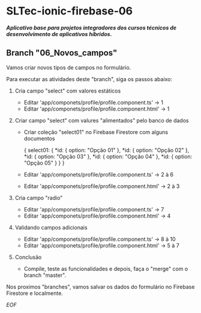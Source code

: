 # SLTec-ionic-firebase-06

__*Aplicativo base para projetos integradores dos cursos técnicos de desenvolvimento de aplicativos híbridos.*__

## Branch "06_Novos_campos"

Vamos criar novos tipos de campos no formulário.

Para executar as atividades deste "branch", siga os passos abaixo:

1) Cria campo "select" com valores estáticos

    - Editar 'app/componets/profile/profile.component.ts' &rarr; 1 
    - Editar 'app/componets/profile/profile.component.html' &rarr; 1 

2) Criar campo "select" com valures "alimentados" pelo banco de dados

    - Criar coleção "select01" no Firebase Firestore com alguns documentos

        {
            select01: {
                *id: { option: "Opção 01" },
                *id: { option: "Opção 02" },
                *id: { option: "Opção 03" },
                *id: { option: "Opção 04" },
                *id: { option: "Opção 05" }
            }
        }

    - Editar 'app/componets/profile/profile.component.ts' &rarr; 2 à 6
    - Editar 'app/componets/profile/profile.component.html' &rarr; 2 à 3 

3) Cria campo "radio"

    - Editar 'app/componets/profile/profile.component.ts' &rarr; 7
    - Editar 'app/componets/profile/profile.component.html' &rarr; 4

4) Validando campos adicionais

    - Editar 'app/componets/profile/profile.component.ts' &rarr; 8 à 10
    - Editar 'app/componets/profile/profile.component.html' &rarr; 5 à 7

5) Conclusão

    - Compile, teste as funcionalidades e depois, faça o "merge" com o branch "master".

Nos proximos "branches", vamos salvar os dados do formulário no Firebase Firestore e localmente.

*EOF*
